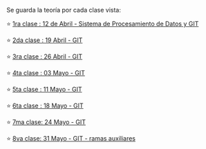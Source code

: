 Se guarda la teoría por cada clase vista:

:star: [1ra clase : 12 de Abril - Sistema de Procesamiento de Datos y GIT](https://github.com/eugenia1984/UTN-FRSR-SISTEMA-DE-PROCESAMIENTO-DE-DATOS/blob/main/01_sistema_de_procesamiento_de_datos_git/clase01.md)


:star: [2da clase : 19 Abril - GIT](https://github.com/eugenia1984/UTN-FRSR-SISTEMA-DE-PROCESAMIENTO-DE-DATOS/blob/main/01_sistema_de_procesamiento_de_datos_git/clase02.md)


:star: [3ra clase : 26 Abril - GIT](https://github.com/eugenia1984/UTN-FRSR-SISTEMA-DE-PROCESAMIENTO-DE-DATOS/blob/main/01_sistema_de_procesamiento_de_datos_git/clase03.md)


:star: [4ta clase : 03 Mayo - GIT](https://github.com/eugenia1984/UTN-FRSR-SISTEMA-DE-PROCESAMIENTO-DE-DATOS/blob/main/01_sistema_de_procesamiento_de_datos_git/clase04.md)


:star: [5ta clase : 11 Mayo - GIT](https://github.com/eugenia1984/UTN-FRSR-SISTEMA-DE-PROCESAMIENTO-DE-DATOS/blob/main/01_sistema_de_procesamiento_de_datos_git/clase05.md)

:star: [6ta clase : 18 Mayo - GIT](https://github.com/eugenia1984/UTN-FRSR-SISTEMA-DE-PROCESAMIENTO-DE-DATOS/blob/main/01_sistema_de_procesamiento_de_datos_git/clase06.md)

:star: [7ma clase: 24 Mayo - GIT](https://github.com/eugenia1984/UTN-FRSR-SISTEMA-DE-PROCESAMIENTO-DE-DATOS/blob/main/01_sistema_de_procesamiento_de_datos_git/clase07.md)


:star: [8va clase: 31 Mayo - GIT - ramas auxiliares](https://github.com/eugenia1984/UTN-FRSR-SISTEMA-DE-PROCESAMIENTO-DE-DATOS/blob/main/01_sistema_de_procesamiento_de_datos_git/clase08.md)
